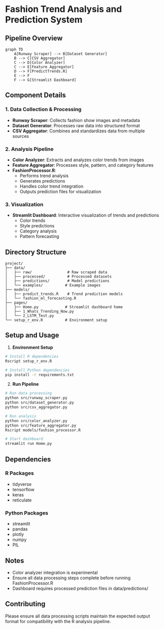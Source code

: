 # Fashion Trend Analysis and Prediction System

## Pipeline Overview

```mermaid
graph TD
    A[Runway Scraper] --> B[Dataset Generator]
    B --> C[CSV Aggregator]
    C --> D[Color Analyzer]
    C --> E[Feature Aggregator]
    D --> F[PredictTrends.R]
    E --> F
    F --> G[Streamlit Dashboard]
```

## Component Details

### 1. Data Collection & Processing
- **Runway Scraper**: Collects fashion show images and metadata
- **Dataset Generator**: Processes raw data into structured format
- **CSV Aggregator**: Combines and standardizes data from multiple sources

### 2. Analysis Pipeline
- **Color Analyzer**: Extracts and analyzes color trends from images
- **Feature Aggregator**: Processes style, pattern, and category features
- **FashionProcessor.R**: 
  - Performs trend analysis
  - Generates predictions
  - Handles color trend integration
  - Outputs prediction files for visualization

### 3. Visualization
- **Streamlit Dashboard**: Interactive visualization of trends and predictions
  - Color trends
  - Style predictions
  - Category analysis
  - Pattern forecasting

## Directory Structure
```
project/
├── data/
│   ├── raw/                # Raw scraped data
│   ├── processed/          # Processed datasets
│   ├── predictions/        # Model predictions
│   └── examples/          # Example images
├── models/
│   ├── predict_trends.R    # Trend prediction models
│   └── fashion_ml_forecasting.R
├── pages/
│   ├── Home.py            # Streamlit dashboard home
│   ├── 1_Whats_Trending_Now.py
│   └── 2_LSTM_Test.py
└── setup_r_env.R          # Environment setup
```

## Setup and Usage

1. **Environment Setup**
```bash
# Install R dependencies
Rscript setup_r_env.R

# Install Python dependencies
pip install -r requirements.txt
```

2. **Run Pipeline**
```bash
# Run data processing
python src/runway_scraper.py
python src/dataset_generator.py
python src/csv_aggregator.py

# Run analysis
python src/color_analyzer.py
python src/feature_aggregator.py
Rscript models/fashion_processor.R

# Start dashboard
streamlit run Home.py
```

## Dependencies

### R Packages
- tidyverse
- tensorflow
- keras
- reticulate

### Python Packages
- streamlit
- pandas
- plotly
- numpy
- PIL

## Notes
- Color analyzer integration is experimental
- Ensure all data processing steps complete before running FashionProcessor.R
- Dashboard requires processed prediction files in data/predictions/

## Contributing
Please ensure all data processing scripts maintain the expected output format for compatibility with the R analysis pipeline.
